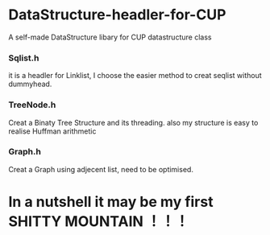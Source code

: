 # DataStructure-headler-for-CUP
A self-made DataStructure libary for CUP datastructure class
### Sqlist.h
it is a headler for Linklist, I choose the easier method to creat seqlist without dummyhead.
### TreeNode.h
Creat a Binaty Tree Structure and its threading. also my structure is easy to realise Huffman arithmetic
### Graph.h
Creat a Graph using adjecent list, need to be optimised.

# In a nutshell it may be my first SHITTY MOUNTAIN ！！！
